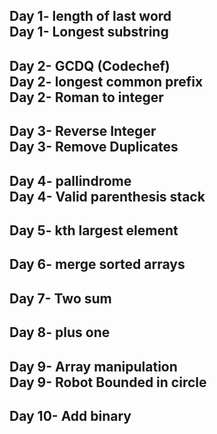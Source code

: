Day 1-
length of last word </br>
Day 1-
Longest substring</br>
--------------------------------------------------------------------------------------------------
Day 2-
GCDQ (Codechef)</br>
Day 2-
longest common prefix</br>
Day 2-
Roman to integer</br>
--------------------------------------------------------------------------------------------------
Day 3-
Reverse Integer </br>
Day 3-
Remove Duplicates </br>
--------------------------------------------------------------------------------------------------
Day 4-
pallindrome </br>
Day 4-
Valid parenthesis stack </br>
--------------------------------------------------------------------------------------------------
Day 5-
kth largest element </br>
--------------------------------------------------------------------------------------------------
Day 6-
merge sorted arrays </br>
--------------------------------------------------------------------------------------------------
Day 7-
Two sum </br>
--------------------------------------------------------------------------------------------------
Day 8-
plus one </br>
--------------------------------------------------------------------------------------------------
Day 9-
Array manipulation </br>
Day 9-
Robot Bounded in circle
--------------------------------------------------------------------------------------------------
Day 10-
Add binary </br>
--------------------------------------------------------------------------------------------------



